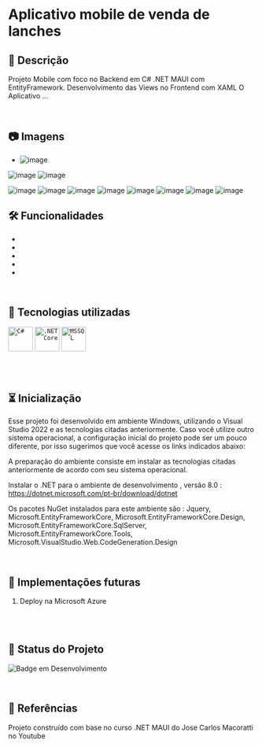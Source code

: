 # Aplicativo mobile de venda de lanches 

## 📖  Descrição

Projeto Mobile com foco no Backend em C# .NET MAUI com EntityFramework. Desenvolvimento das Views no Frontend com XAML
O Aplicativo ...

<br/>


## :camera: Imagens 
* ![image](https://github.com/user-attachments/assets/837bb5e9-76a1-4ddb-a8ac-073783eff644)

![image](https://github.com/user-attachments/assets/c6f645bc-71ae-4509-a378-9ad466bc7720)
![image](https://github.com/user-attachments/assets/5a787a87-a215-4f42-a4a5-5027c27ea4b0)

![image](https://github.com/user-attachments/assets/19cc891b-b4a0-427b-bf28-05aed6fdabac)
![image](https://github.com/user-attachments/assets/e56cdd0f-1a16-4077-9ce5-683b1264d2d1)
![image](https://github.com/user-attachments/assets/4782900b-f3d5-44c1-a13c-3daffdf5df3c)
![image](https://github.com/user-attachments/assets/c00e661d-30fa-4151-a62f-c166fec817f6)
![image](https://github.com/user-attachments/assets/dd5c9829-b7c0-435f-bda3-d49f564c760a)
![image](https://github.com/user-attachments/assets/2ed61209-b8e8-4d70-bc36-25788e252920)
![image](https://github.com/user-attachments/assets/da2782cb-a964-41b6-8244-c8d302bf8ade)
![image](https://github.com/user-attachments/assets/0adfb177-fbfa-43ab-ba78-287c0389f73e)










## 🛠️ Funcionalidades

-
-
-
-
-


<br/>

## 📡 Tecnologias utilizadas 
<code><img width="50" src="https://user-images.githubusercontent.com/25181517/121405384-444d7300-c95d-11eb-959f-913020d3bf90.png" alt="C#" title="C#"/></code>
	<code><img width="50" src="https://user-images.githubusercontent.com/25181517/121405754-b4f48f80-c95d-11eb-8893-fc325bde617f.png" alt=".NET Core" title=".NET Core"/></code>
	<code><img width="50" src="https://github.com/marwin1991/profile-technology-icons/assets/19180175/3b371807-db7c-45b4-8720-c0cfc901680a" alt="MSSQL" title="MSSQL"/></code>
</div>
<br/><br/>

## ⏳ Inicialização

Esse projeto foi desenvolvido em ambiente Windows, utilizando o Visual Studio 2022 e as tecnologias citadas anteriormente. Caso você utilize outro sistema operacional, a configuração inicial do projeto pode ser um pouco diferente, por isso sugerimos que você acesse os links indicados abaixo:

A preparação do ambiente consiste em instalar as tecnologias citadas anteriormente de acordo com seu sistema operacional.

Instalar o .NET para o ambiente de desenvolvimento , versão 8.0 :
https://dotnet.microsoft.com/pt-br/download/dotnet

Os pacotes NuGet instalados para este ambiente são :
Jquery, Microsoft.EntityFrameworkCore, Microsoft.EntityFrameworkCore.Design, Microsoft.EntityFrameworkCore.SqlServer, Microsoft.EntityFrameworkCore.Tools, Microsoft.VisualStudio.Web.CodeGeneration.Design


<br/>

## 🔮 Implementações futuras
1. Deploy na Microsoft Azure

<br/>
<br/>

## 🔎 Status do Projeto

![Badge em Desenvolvimento](https://img.shields.io/badge/Status-Em%20Desenvolvimento-green)

<br/>

## 📑 Referências

Projeto construído com base no curso .NET MAUI do Jose Carlos Macoratti no Youtube
